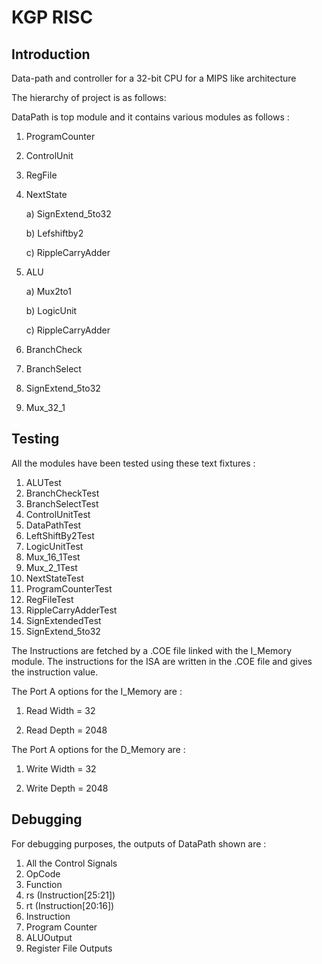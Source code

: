 # KGP RISC

## Introduction

Data-path and controller for a 32-bit CPU for a MIPS like architecture

The hierarchy of project is as follows:

DataPath is top module and it contains various modules as follows :

1. ProgramCounter
2. ControlUnit
3. RegFile
4. NextState

    a) SignExtend_5to32 

    b) Lefshiftby2  
    
    c) RippleCarryAdder
5. ALU

    a) Mux2to1
    
    b) LogicUnit
    
    c) RippleCarryAdder
6. BranchCheck
7. BranchSelect
8. SignExtend_5to32
9. Mux_32_1

## Testing

All the modules have been tested using these text fixtures :

1. ALUTest
2. BranchCheckTest
3. BranchSelectTest
4. ControlUnitTest
5. DataPathTest
6. LeftShiftBy2Test
7. LogicUnitTest
8. Mux_16_1Test
9. Mux_2_1Test
10. NextStateTest
11. ProgramCounterTest
12. RegFileTest
13. RippleCarryAdderTest
14. SignExtendedTest
15. SignExtend_5to32

The Instructions are fetched by a .COE file linked with the I_Memory module. The instructions for the ISA are written in the .COE file and gives the instruction value.

The Port A options for the I_Memory are :

1. Read Width = 32 

2. Read Depth = 2048 

The Port A options for the D_Memory are :

1. Write Width = 32

2. Write Depth = 2048

## Debugging

For debugging purposes, the outputs of DataPath shown are :

1. All the Control Signals
2. OpCode
3. Function
4. rs (Instruction[25:21])
5. rt (Instruction[20:16])
6. Instruction
7. Program Counter
8. ALUOutput
9. Register File Outputs

